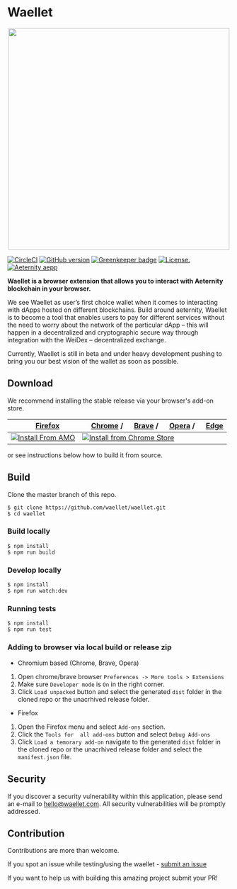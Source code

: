 # Waellet

<p align="center">
<img
    src="https://waellet.com/images/waellet_transparent.png"
    width="500px">
</p>

[![CircleCI](https://circleci.com/gh/waellet/waellet/tree/master.svg?style=svg)](https://circleci.com/gh/waellet/waellet/tree/master)
[![GitHub version](https://badge.fury.io/gh/waellet%2Fwaellet.svg)](https://badge.fury.io/gh/waellet%2Fwaellet)
[![Greenkeeper badge](https://badges.greenkeeper.io/waellet/waellet.svg)](https://greenkeeper.io/)
<a href="https://github.com/waellet/waellet/blob/master/LICENSE">
  <img src="https://img.shields.io/badge/license-ISC-blue.svg" alt="License.">
</a>
<a href="https://github.com/waellet/waellet/blob/master/LICENSE">
  <img src="https://img.shields.io/badge/aeternity-aepp-%23F22F70.svg" alt="Aeternity aepp">
</a>

**Waellet is a browser extension that allows you to interact with Aeternity blockchain in your browser.**

We see Waellet as user’s first choice wallet when it comes to interacting with dApps hosted on different blockchains. Build around aeternity, Waellet is to become a tool that enables users to pay for different services without the need to worry about the network of the particular dApp – this will happen in a decentralized and cryptographic secure way through integration with the WeiDex – decentralized exchange.

Currently, Waellet is still in beta and under heavy development pushing to bring you our best vision of the wallet as soon as possible.

## Download 

We recommend installing the stable release via your browser's add-on store.

| <img src="https://unpkg.com/@browser-logos/firefox@2.0.0/firefox_16x16.png" width="16" height="16"> [Firefox](https://www.mozilla.org/firefox/new/) | <img src="https://unpkg.com/@browser-logos/chrome@1.0.4/chrome_16x16.png" width="16" height="16"> [Chrome](https://www.google.com/chrome/) / <img src="https://unpkg.com/@browser-logos/brave@3.0.0/brave_16x16.png" width="16" height="16"> [Brave](https://brave.com/) / <img src="https://unpkg.com/@browser-logos/opera@1.1.1/opera_16x16.png" width="16" height="16"> [Opera](https://www.opera.com/)  / <img src="https://unpkg.com/@browser-logos/edge@1.0.6/edge_16x16.png" width="16" height="16"> [Edge](https://www.microsoftedgeinsider.com/)
|------------------------------------------------------------------------------------------------------------------------------------------------------------|------------------------------------------------------------------------------------------------------------------------------------------------------------------------------------------------|
| [![Install From AMO](https://ipfs.io/ipfs/QmWNa64XjA78QvK3zG2593bSMizkDXXcubDHjnRDYUivqt)](https://addons.mozilla.org/firefox/addon/waellet/) | [![Install from Chrome Store](https://ipfs.io/ipfs/QmXeTTMAxJVSZLqNcVzBdsAZKhWUpP7w7QAZ8f3Bnmk3Mj)](https://chrome.google.com/webstore/detail/waellet/nnkfipoloblhgnahnaocfkhmmplcdneb) |

or see instructions below how to build it from source.


## Build

Clone the master branch of this repo.

```
$ git clone https://github.com/waellet/waellet.git
$ cd waellet
```

### Build locally

```
$ npm install
$ npm run build
```

### Develop locally

```
$ npm install
$ npm run watch:dev
```

### Running tests

```
$ npm install
$ npm run test
```

### Adding to browser via local build or release zip

- Chromium based (Chrome, Brave, Opera)

1. Open chrome/brave browser `Preferences -> More tools > Extensions`
2. Make sure `Developer mode` is `On` in the right corner.
3. Click `Load unpacked` button and select the generated `dist` folder in the cloned repo or the unacrhived release folder.

- Firefox

1. Open the Firefox menu and select `Add-ons` section.
2. Click the `Tools for  all add-ons` button and select `Debug Add-ons`
3. Click `Load a temorary add-on` navigate to the generated `dist` folder in the cloned repo  or the unacrhived release folder and select the `manifest.json` file.

## Security
If you discover a security vulnerability within this application, please send an e-mail to hello@waellet.com. All security vulnerabilities will be promptly addressed.

## Contribution

Contributions are more than welcome.

If you spot an issue while testing/using the waellet - [submit an issue](https://github.com/waellet/waellet/issues)

If you want to help us with building this amazing project submit your PR!
